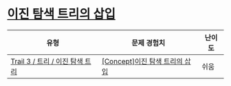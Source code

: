# [이진 탐색 트리의 삽입](https://www.codetree.ai/trails/complete/curated-cards/intro-bst-insert)

|유형|문제 경험치|난이도|
|---|---|---|
|[Trail 3 / 트리 / 이진 탐색 트리](https://www.codetree.ai/trail-info/novice-high/)|[[Concept]이진 탐색 트리의 삽입](https://www.codetree.ai/trails/complete/curated-cards/intro-bst-insert/)|쉬움|

